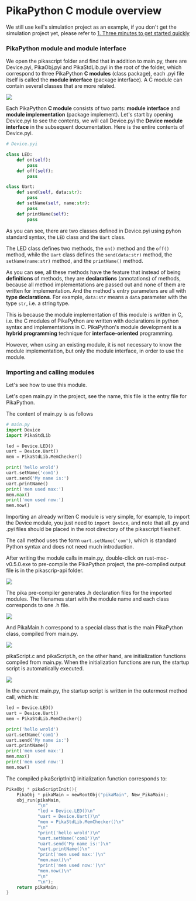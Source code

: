 # PikaPython C module overview

We still use keil's simulation project as an example, if you don't get the simulation project yet, please refer to [1. Three minutes to get started quickly](Keil%20%E4%BB%BF%E7%9C%9F%E5%B7%A5%E7%A8%8B.html)
### PikaPython module and module interface
We open the pikascript folder and find that in addition to main.py, there are Device.pyi, PikaObj.pyi and PikaStdLib.pyi in the root of the folder, which correspond to three PikaPython **C modules** (class package), each .pyi file itself is called the **module interface** (package interface). A C module can contain several classes that are more related.

![](assets/image-20220916120814065.png)

Each PikaPython **C module** consists of two parts: **module interface** and **module implementation** (package implement).
Let's start by opening Device.pyi to see the contents, we will call Device.pyi the **Device module interface** in the subsequent documentation.
Here is the entire contents of Device.pyi.

```python
# Device.pyi

class LED:
    def on(self):
        pass
    def off(self):
        pass

class Uart:
    def send(self, data:str):
        pass
    def setName(self, name:str):
        pass
    def printName(self):
        pass
```


As you can see, there are two classes defined in Device.pyi using pyhon standard syntax, the `LED` class and the `Uart` class.


The LED class defines two methods, the `on()` method and the `off()` method, while the `Uart` class defines the `send(data:str)` method, the `setName(name:str)` method, and the `printName()` method.


As you can see, all these methods have the feature that instead of being **definitions** of methods, they are **declarations** (annotations) of methods, because all method implementations are passed out and none of them are written for implementation. And the method's entry parameters are all with **type declarations**. For example, `data:str` means a `data` parameter with the type `str`, i.e. a string type.


This is because the module implementation of this module is written in C, i.e. the C modules of PikaPython are written with declarations in python syntax and implementations in C. PikaPython's module development is a **hybrid programming** technique for **interface-oriented** programming.


However, when using an existing module, it is not necessary to know the module implementation, but only the module interface, in order to use the module.


### Importing and calling modules


Let's see how to use this module.


Let's open main.py in the project, see the name, this file is the entry file for PikaPython.


The content of main.py is as follows


```python
# main.py
import Device
import PikaStdLib 

led = Device.LED()
uart = Device.Uart()
mem = PikaStdLib.MemChecker()

print('hello wrold')
uart.setName('com1')
uart.send('My name is:')
uart.printName()
print('mem used max:')
mem.max()
print('mem used now:')
mem.now()
```


Importing an already written C module is very simple, for example, to import the Device module, you just need to `import Device`, and note that all .py and .pyi files should be placed in the root directory of the pikascript fileshelf.


The call method uses the form `uart.setName('com')`, which is standard Python syntax and does not need much introduction.


After writing the module calls in main.py, double-click on rust-msc-v0.5.0.exe to pre-compile the PikaPython project, the pre-compiled output file is in the pikascrip-api folder.

![](assets/image-20220916121019138.png)

The pika pre-compiler generates .h declaration files for the imported modules. The filenames start with the module name and each class corresponds to one .h file.

![](assets/image-20220916121148778.png)

And PikaMain.h correspond to a special class that is the main PikaPython class, compiled from main.py.

![](https://user-images.githubusercontent.com/88232613/171088880-83247a92-2b1c-4d3f-a075-b4811132e54e.png)

pikaScript.c and pikaScript.h, on the other hand, are initialization functions compiled from main.py. When the initialization functions are run, the startup script is automatically executed.

![](assets/image-20220916121214655.png)

In the current main.py, the startup script is written in the outermost method call, which is:


```python
led = Device.LED()
uart = Device.Uart()
mem = PikaStdLib.MemChecker()

print('hello wrold')
uart.setName('com1')
uart.send('My name is:')
uart.printName()
print('mem used max:')
mem.max()
print('mem used now:')
mem.now()
```


The compiled pikaScriptInit() initialization function corresponds to:


```c
PikaObj * pikaScriptInit(){
    PikaObj * pikaMain = newRootObj("pikaMain", New_PikaMain);
    obj_run(pikaMain,
            "\n"
            "led = Device.LED()\n"
            "uart = Device.Uart()\n"
            "mem = PikaStdLib.MemChecker()\n"
            "\n"
            "print('hello wrold')\n"
            "uart.setName('com1')\n"
            "uart.send('My name is:')\n"
            "uart.printName()\n"
            "print('mem used max:')\n"
            "mem.max()\n"
            "print('mem used now:')\n"
            "mem.now()\n"
            "\n"
            "\n");
    return pikaMain;
}
```

